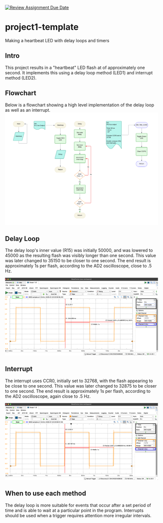 [![Review Assignment Due Date](https://classroom.github.com/assets/deadline-readme-button-22041afd0340ce965d47ae6ef1cefeee28c7c493a6346c4f15d667ab976d596c.svg)](https://classroom.github.com/a/UwCBxwld)
# project1-template
Making a heartbeat LED with delay loops and timers

## Intro
This project results in a "heartbeat" LED flash at of approximately one second. It implements this using a delay loop method (LED1) and interrupt method (LED2).

## Flowchart
Below is a flowchart showing a high level implementation of the delay loop as well as an interrupt.
![flowchart of delay loop and interrupt](/docs/assets/flowchart.svg)

## Delay Loop
The delay loop's inner value (R15) was initially 50000, and was lowered to 45000 as the resulting flash was visibly longer than one second. This value was later changed to 35150 to be closer to one second. The end result is approximately 1s per flash, according to the AD2 oscilloscope, close to .5 Hz.

![LED1 oscilloscope reading](/docs/assets/LED1_oscilloscope.png)
    
## Interrupt
The interrupt uses CCR0, initially set to 32768, with the flash appearing to be close to one second. This value was later changed to 32875 to be closer to one second. The end result is approximately 1s per flash, according to the AD2 oscilloscope, again close to .5 Hz.

![LED2 oscilloscope reading](/docs/assets/LED2_oscilloscope.png)

## When to use each method
The delay loop is more suitable for events that occur after a set period of time and is able to wait at a particular point in the program. Interrupts should be used when a trigger requires attention more irregular intervals.

